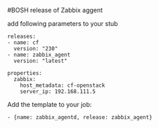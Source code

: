 #BOSH release of Zabbix aggent

add following parameters to your stub
```
releases:
- name: cf
  version: "230"
- name: zabbix_agent
  version: "latest"
```

```
properties:
  zabbix:
    host_metadata: cf-openstack
    server_ip: 192.168.111.5
```

Add the template to your job:
```
- {name: zabbix_agentd, release: zabbix_agent}
```


